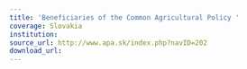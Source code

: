 ```yaml
---
title: 'Beneficiaries of the Common Agricultural Policy '
coverage: Slovakia
institution: 
source_url: http://www.apa.sk/index.php?navID=202
download_url: 
---
```

